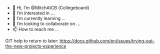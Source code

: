 - 👋 Hi, I’m @MitchAtCB (Collegeboard)
- 👀 I’m interested in ...
- 🌱 I’m currently learning ...
- 💞️ I’m looking to collaborate on ...
- 📫 How to reach me ...

<!---
MitchAtCB/MitchAtCB is a ✨ special ✨ repository because its `README.md` (this file) appears on your GitHub profile.
You can click the Preview link to take a look at your changes.
--->

GIT help to return to later:
https://docs.github.com/en/issues/trying-out-the-new-projects-experience
